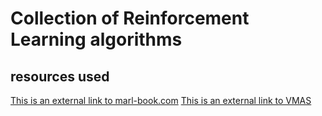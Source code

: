 # Collection of Reinforcement Learning algorithms

## resources used
[This is an external link to marl-book.com]((https://www.marl-book.com/))
[This is an external link to VMAS]((https://arxiv.org/abs/2207.03530))
